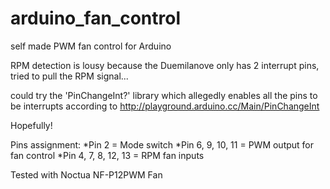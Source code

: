# arduino_fan_control
self made PWM fan control for Arduino 

RPM detection is lousy because the Duemilanove only has 2 interrupt pins, tried to pull the RPM signal...

could try the 'PinChangeInt?' library which allegedly enables all the pins to be interrupts according to http://playground.arduino.cc/Main/PinChangeInt

Hopefully!

Pins assignment:
*Pin 2 = Mode switch
*Pin 6, 9, 10, 11 = PWM output for fan control
*Pin 4, 7, 8, 12, 13 = RPM fan inputs

Tested with Noctua NF-P12PWM Fan
